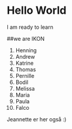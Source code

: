 # Hello World

I am ready to learn

##we are IKON

1. Henning
1. Andrew
1. Katrine
1. Thomas
1. Pernille
1. Bodil
1. Melissa
1. Maria
1. Paula
1. Falco

Jeannette er her også :)

